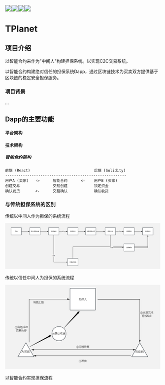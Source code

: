 <div style="display: flex; flex-direction: row;">
    <img src="https://badgen.net/static/license/MIT/green" style="zoom:130%;" />
    <img src="https://img.shields.io/badge/solidity-v0.8.20-red" style="zoom:130%;" />
    <img src="https://img.shields.io/badge/React-front end-blue" style="zoom:130%;" />
    <img src="https://img.shields.io/badge/last commit-December-orange" style="zoom:130%;" />
</div>

# TPlanet

## 项目介绍

以智能合约来作为"中间人"构建担保系统。以实现C2C交易系统。

以智能合约构建绝对信任的担保系统Dapp，通过区块链技术为买卖双方提供基于区块链的稳定安全担保服务。

### 项目背景

...



## Dapp的主要功能

#### 平台架构

#### 技术架构

##### 智能合约架构

```
前端 (React)                             后端 (Solidity)
-------------------------------------------------------
用户A (卖家)   ->      智能合约      <-    用户B (买家)
创建交易               交易创建            锁定资金
确认发货       <-      交易确认            确认收货
```







### 与传统担保系统的区别

传统以中间人作为担保的系统流程

<img src="assets/image-20240614124202320.png" alt="image-20240614124202320" style="zoom: 50%;" />

传统以信任中间人为担保的系统流程

<img src="assets/image-20240614130702856.png" alt="image-20240614130702856" style="zoom: 50%;" />

以智能合约实现担保流程


